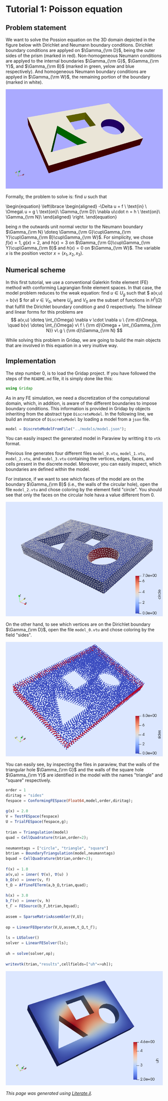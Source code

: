 # Tutorial 1: Poisson equation

## Problem statement

We want to solve the Possion equation on the 3D domain depicted in the figure below with Dirichlet and Neumann boundary conditions. Dirichlet boundary conditions are applyed on $\Gamma_{\rm D}$, being the outer sides of the prism (marked in red). Non-homogeneous Neumann conditions are applyed to the internal boundaries $\Gamma_{\rm G}$, $\Gamma_{\rm Y}$, and $\Gamma_{\rm B}$ (marked in green, yelow and blue respectively). And homogeneous Neumann boundary conditions are applyed in $\Gamma_{\rm W}$, the remaining portion of the boundary (marked in white).

![model](../models/model-r1.png)

Formally, the problem to solve is: find $u$ such that

\begin{equation}
\left\lbrace
\begin{aligned}
-\Delta u = f  \ \text{in} \ \Omega\\
u = g \ \text{on}\ \Gamma_{\rm D}\\
\nabla u\cdot n = h \ \text{on}\  \Gamma_{\rm N}\\
\end{aligned}
\right.
\end{equation}

being $n$ the outwards unit normal vector to the Neumann boundary $\Gamma_{\rm N} \doteq \Gamma_{\rm G}\cup\Gamma_{\rm Y}\cup\Gamma_{\rm B}\cup\Gamma_{\rm W}$. For simplicity, we chose $f(x) = 1$, $g(x) = 2$, and $h(x)=3$ on $\Gamma_{\rm G}\cup\Gamma_{\rm Y}\cup\Gamma_{\rm B}$ and $h(x)=0$ on $\Gamma_{\rm W}$. The variable $x$ is the position vector $x=(x_1,x_2,x_3)$.

## Numerical scheme

In this first tutorial, we use a conventional Galerkin finite element (FE) method with conforming Lagrangian finite element spaces. In that case, the model problem reduces to the weak equation: find $u\in U_g$ such that $ a(v,u) = b(v) $ for all $v\in V_0$, where $U_g$ and $V_0$ are the subset of functions in $H^1(\Omega)$ that fulfill the Dirichlet boundary condition $g$ and $0$ respectively. The bilinear and linear forms for this problems are
$$
a(v,u) \doteq \int_{\Omega} \nabla v \cdot \nabla u \ {\rm d}\Omega, \quad b(v) \doteq \int_{\Omega} v\ f  \ {\rm  d}\Omega + \int_{\Gamma_{\rm N}} v\ g \ {\rm d}\Gamma_{\rm N}
$$

While solving this problem in Gridap, we are going to build the main objects that are involved in this equation in a very inuitive way.

## Implementation

The step number 0, is to load the Gridap project. If you have followed the steps of the `README.md` file, it is simply done like this:

```julia
using Gridap
```

As in any FE simulation, we need a discretization of the computational domain, which, in addition, is aware of the different boundaries to impose boundary conditions. This information is provided in Gridap by objects inheriting from the abstract type `DiscreteModel`. In the following line, we build an instance of `DiscreteModel` by loading a model from a `json` file.

```julia
model = DiscreteModelFromFile("../models/model.json");
```

You can easily inspect the generated model in Paraview by writting it to `vtk` format.

Previous line generates four different files `model_0.vtu`, `model_1.vtu`, `model_2.vtu`, and `model_3.vtu` containing the vertices, edges, faces, and cells present in the discrete model. Moreover, you can easily inspect, which boundaries are defined within the model.

For instance, if we want to see which faces of the model are on the boundary $\Gamma_{\rm B}$ (i.e., the walls of the circular hole), open the file `model_2.vtu` and chose coloring by the element field "circle". You should see that only the faces on the circular hole hava a value different from 0.

![](../assets/t001_poisson/fig_faces_on_circle.png)

On the other hand, to see which vertices are on the Dirichlet boundary $\Gamma_{\rm D}$, open the file `model_0.vtu` and chose coloring by the field "sides".

![](../assets/t001_poisson/fig_vertices_on_sides.png)

You can easily see, by inspecting the files in paraview, that the walls of the triangular hole $\Gamma_{\rm G}$ and the walls of the square hole $\Gamma_{\rm Y}$ are identified in the model with the names "triangle" and "square" respectively.

```julia
order = 1
diritag = "sides"
fespace = ConformingFESpace(Float64,model,order,diritag);

g(x) = 2.0
V = TestFESpace(fespace)
U = TrialFESpace(fespace,g);

trian = Triangulation(model)
quad = CellQuadrature(trian,order=2);

neumanntags = ["circle", "triangle", "square"]
btrian = BoundaryTriangulation(model,neumanntags)
bquad = CellQuadrature(btrian,order=2);

f(x) = 1.0
a(v,u) = inner( ∇(v), ∇(u) )
b_Ω(v) = inner(v, f)
t_Ω = AffineFETerm(a,b_Ω,trian,quad);

h(x) = 3.0
b_Γ(v) = inner(v, h)
t_Γ = FESource(b_Γ,btrian,bquad);

assem = SparseMatrixAssembler(V,U);

op = LinearFEOperator(V,U,assem,t_Ω,t_Γ);

ls = LUSolver()
solver = LinearFESolver(ls);

uh = solve(solver,op);

writevtk(trian,"results",cellfields=["uh"=>uh]);
```

![](../assets/t001_poisson/fig_uh.png)

*This page was generated using [Literate.jl](https://github.com/fredrikekre/Literate.jl).*

